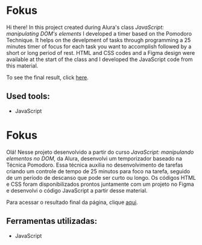 # Fokus

Hi there! In this project created during Alura's class *JavaScript: manipulating DOM's elements* I developed a timer based on the Pomodoro Technique. It helps on the develpment of tasks through programming a 25 minutes timer of focus for each task you want to accomplish followed by a short or long period of rest. HTML and CSS codes and a Figma design were available at the start of the class and I developed the JavaScript code from this material.

To see the final result, click [here](https://fokus-one.vercel.app/).

## Used tools:

* JavaScript

#

# Fokus

Olá! Nesse projeto desenvolvido a partir do curso *JavaScript: manipulando elementos no DOM*, da Alura, desenvolvi um temporizador baseado na Técnica Pomodoro. Essa técnica auxilia no desenvolvimento de tarefas criando um controle de tempo de 25 minutos para foco na tarefa, seguido de um período de descanso que pode ser curto ou longo. Os códigos HTML e CSS foram disponibilizados prontos juntamente com um projeto no Figma e desenvolvi o código JavaScript a partir desse material.

Para acessar o resultado final da página, clique [aqui](https://fokus-one.vercel.app/).

## Ferramentas utilizadas:

* JavaScript
